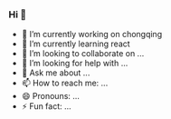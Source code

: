 ### Hi  👋

- 🔭 I’m currently working on chongqing
- 🌱 I’m currently learning react
- 👯 I’m looking to collaborate on ... 
- 🤔 I’m looking for help with ...
- 💬 Ask me about ...
- 📫 How to reach me: ...
- 😄 Pronouns: ...
- ⚡ Fun fact: ...
